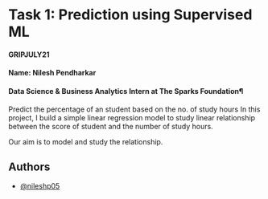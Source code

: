 
# Task 1: Prediction using Supervised ML

#### GRIPJULY21
#### Name: Nilesh Pendharkar
#### Data Science & Business Analytics Intern at The Sparks Foundation¶

Predict the percentage of an student based on the no. of study hours
In this project, I build a simple linear regression model to study linear relationship between the score of student and the number of study hours.

Our aim is to model and study the relationship.


## Authors

- [@nileshp05](https://github.com/nileshp05/The_sparks_foundation_projects_repository/tree/main/Task1%23Prediction%20usingSupervised%20ML)

  

